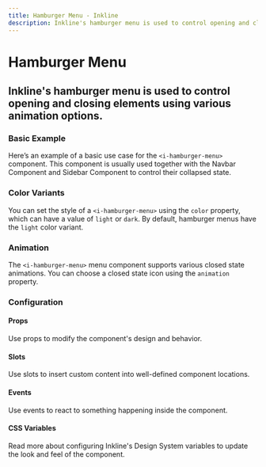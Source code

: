 ```yaml
---
title: Hamburger Menu - Inkline
description: Inkline's hamburger menu is used to control opening and closing elements using various animation options.
---
```


<script setup>
import { manifest } from '@inkline/inkline/components/IHamburgerMenu/manifest.mjs';
import {
    IHamburgerMenuAnimationExample,
    IHamburgerMenuBasicExample,
    IHamburgerMenuColorVariantsExample
} from '@inkline/inkline/components/IHamburgerMenu/examples/index.mjs';
import { default as IHamburgerMenuAnimationExampleHTML } from '@inkline/inkline/components/IHamburgerMenu/examples/animation.html?raw';
import { default as IHamburgerMenuAnimationExampleJS } from '@inkline/inkline/components/IHamburgerMenu/examples/animation.mjs?raw';
import { default as IHamburgerMenuBasicExampleHTML } from '@inkline/inkline/components/IHamburgerMenu/examples/basic.html?raw';
import { default as IHamburgerMenuBasicExampleJS } from '@inkline/inkline/components/IHamburgerMenu/examples/basic.mjs?raw';
import { default as IHamburgerMenuColorVariantsExampleHTML } from '@inkline/inkline/components/IHamburgerMenu/examples/color-variants.html?raw';
import { default as IHamburgerMenuColorVariantsExampleJS } from '@inkline/inkline/components/IHamburgerMenu/examples/color-variants.mjs?raw';
</script>

# Hamburger Menu

## Inkline's hamburger menu is used to control opening and closing elements using various animation options.

### Basic Example
Here’s an example of a basic use case for the `<i-hamburger-menu>` component. This component is usually used together with the <router-link :to="{ name: 'docs-components-navbar' }">Navbar Component</router-link> and <router-link to="{ name: 'docs-components-sidebar' }">Sidebar Component</router-link> to control their collapsed state.

<example :component="IHamburgerMenuBasicExample" :html="IHamburgerMenuBasicExampleHTML" :js="IHamburgerMenuBasicExampleJS"></example>

### Color Variants
You can set the style of a `<i-hamburger-menu>` using the `color` property, which can have a value of `light` or `dark`. By default, hamburger menus have the `light` color variant.

<example :component="IHamburgerMenuColorVariantsExample" :html="IHamburgerMenuColorVariantsExampleHTML" :js="IHamburgerMenuColorVariantsExampleJS"></example>

### Animation
The `<i-hamburger-menu>` menu component supports various closed state animations. You can choose a closed state icon using the `animation` property.

<example :component="IHamburgerMenuAnimationExample" :html="IHamburgerMenuAnimationExampleHTML" :js="IHamburgerMenuAnimationExampleJS"></example>

### Configuration

#### Props
Use props to modify the component's design and behavior.

<props-table :manifest="manifest"></props-table>

#### Slots
Use slots to insert custom content into well-defined component locations.

<slots-table :manifest="manifest"></slots-table>

#### Events
Use events to react to something happening inside the component.

<events-table :manifest="manifest"></events-table>

#### CSS Variables
<router-link :to="{ name: 'docs-introduction-design-system' }">Read more</router-link> about configuring Inkline's Design System variables to update the look and feel of the component.

<css-variables-table :manifest="manifest" type="local"></css-variables-table>
